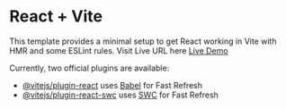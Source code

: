 # React + Vite

This template provides a minimal setup to get React working in Vite with HMR and some ESLint rules.
Visit Live URL here [Live Demo](https://rubelamin-rnext-assignment-1.vercel.app/)

Currently, two official plugins are available:

- [@vitejs/plugin-react](https://github.com/vitejs/vite-plugin-react/blob/main/packages/plugin-react/README.md) uses [Babel](https://babeljs.io/) for Fast Refresh
- [@vitejs/plugin-react-swc](https://github.com/vitejs/vite-plugin-react-swc) uses [SWC](https://swc.rs/) for Fast Refresh
